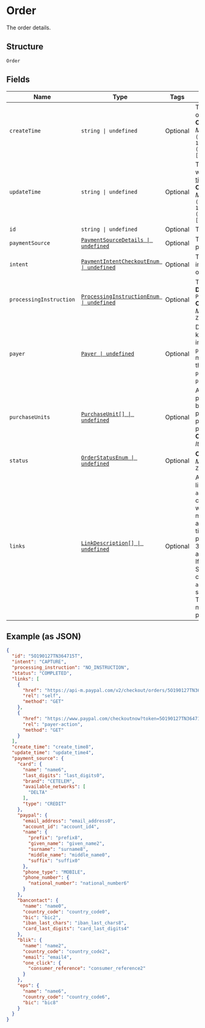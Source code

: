 
# Order

The order details.

## Structure

`Order`

## Fields

| Name | Type | Tags | Description |
|  --- | --- | --- | --- |
| `createTime` | `string \| undefined` | Optional | The date and time when the transaction occurred, in [Internet date and time format](https://tools.ietf.org/html/rfc3339#section-5.6).<br>**Constraints**: *Minimum Length*: `20`, *Maximum Length*: `64`, *Pattern*: `^[0-9]{4}-(0[1-9]\|1[0-2])-(0[1-9]\|[1-2][0-9]\|3[0-1])[T,t]([0-1][0-9]\|2[0-3]):[0-5][0-9]:([0-5][0-9]\|60)([.][0-9]+)?([Zz]\|[+-][0-9]{2}:[0-9]{2})$` |
| `updateTime` | `string \| undefined` | Optional | The date and time when the transaction was last updated, in [Internet date and time format](https://tools.ietf.org/html/rfc3339#section-5.6).<br>**Constraints**: *Minimum Length*: `20`, *Maximum Length*: `64`, *Pattern*: `^[0-9]{4}-(0[1-9]\|1[0-2])-(0[1-9]\|[1-2][0-9]\|3[0-1])[T,t]([0-1][0-9]\|2[0-3]):[0-5][0-9]:([0-5][0-9]\|60)([.][0-9]+)?([Zz]\|[+-][0-9]{2}:[0-9]{2})$` |
| `id` | `string \| undefined` | Optional | The ID of the order. |
| `paymentSource` | [`PaymentSourceDetails \| undefined`](../../doc/models/payment-source-details.md) | Optional | The payment source used to fund the payment. |
| `intent` | [`PaymentIntentCheckoutEnum \| undefined`](../../doc/models/payment-intent-checkout-enum.md) | Optional | The intent to either capture payment immediately or authorize a payment for an order after order creation. |
| `processingInstruction` | [`ProcessingInstructionEnum \| undefined`](../../doc/models/processing-instruction-enum.md) | Optional | The instruction to process an order.<br>**Default**: `ProcessingInstructionEnum.NOINSTRUCTION`<br>**Constraints**: *Minimum Length*: `1`, *Maximum Length*: `36`, *Pattern*: `^[0-9A-Z_]+$` |
| `payer` | [`Payer \| undefined`](../../doc/models/payer.md) | Optional | DEPRECATED. The customer is also known as the payer. The Payer object was intended to only be used with the `payment_source.paypal` object. In order to make this design more clear, the details in the `payer` object are now available under `payment_source.paypal`. Please use `payment_source.paypal`. |
| `purchaseUnits` | [`PurchaseUnit[] \| undefined`](../../doc/models/purchase-unit.md) | Optional | An array of purchase units. Each purchase unit establishes a contract between a customer and merchant. Each purchase unit represents either a full or partial order that the customer intends to purchase from the merchant.<br>**Constraints**: *Minimum Items*: `1`, *Maximum Items*: `10` |
| `status` | [`OrderStatusEnum \| undefined`](../../doc/models/order-status-enum.md) | Optional | **Constraints**: *Minimum Length*: `1`, *Maximum Length*: `255`, *Pattern*: `^[0-9A-Z_]+$` |
| `links` | [`LinkDescription[] \| undefined`](../../doc/models/link-description.md) | Optional | An array of request-related HATEOAS links. To complete payer approval, use the `approve` link to redirect the payer. The API caller has 3 hours (default setting, this which can be changed by your account manager to 24/48/72 hours to accommodate your use case) from the time the order is created, to redirect your payer. Once redirected, the API caller has 3 hours for the payer to approve the order and either authorize or capture the order. If you are not using the PayPal JavaScript SDK to initiate PayPal Checkout (in context) ensure that you include `application_context.return_url` is specified or you will get "We're sorry, Things don't appear to be working at the moment" after the payer approves the payment. |

## Example (as JSON)

```json
{
  "id": "5O190127TN364715T",
  "intent": "CAPTURE",
  "processing_instruction": "NO_INSTRUCTION",
  "status": "COMPLETED",
  "links": [
    {
      "href": "https://api-m.paypal.com/v2/checkout/orders/5O190127TN364715T",
      "rel": "self",
      "method": "GET"
    },
    {
      "href": "https://www.paypal.com/checkoutnow?token=5O190127TN364715T",
      "rel": "payer-action",
      "method": "GET"
    }
  ],
  "create_time": "create_time8",
  "update_time": "update_time4",
  "payment_source": {
    "card": {
      "name": "name6",
      "last_digits": "last_digits0",
      "brand": "CETELEM",
      "available_networks": [
        "DELTA"
      ],
      "type": "CREDIT"
    },
    "paypal": {
      "email_address": "email_address0",
      "account_id": "account_id4",
      "name": {
        "prefix": "prefix8",
        "given_name": "given_name2",
        "surname": "surname8",
        "middle_name": "middle_name0",
        "suffix": "suffix0"
      },
      "phone_type": "MOBILE",
      "phone_number": {
        "national_number": "national_number6"
      }
    },
    "bancontact": {
      "name": "name0",
      "country_code": "country_code0",
      "bic": "bic2",
      "iban_last_chars": "iban_last_chars8",
      "card_last_digits": "card_last_digits4"
    },
    "blik": {
      "name": "name2",
      "country_code": "country_code2",
      "email": "email4",
      "one_click": {
        "consumer_reference": "consumer_reference2"
      }
    },
    "eps": {
      "name": "name6",
      "country_code": "country_code6",
      "bic": "bic8"
    }
  }
}
```

